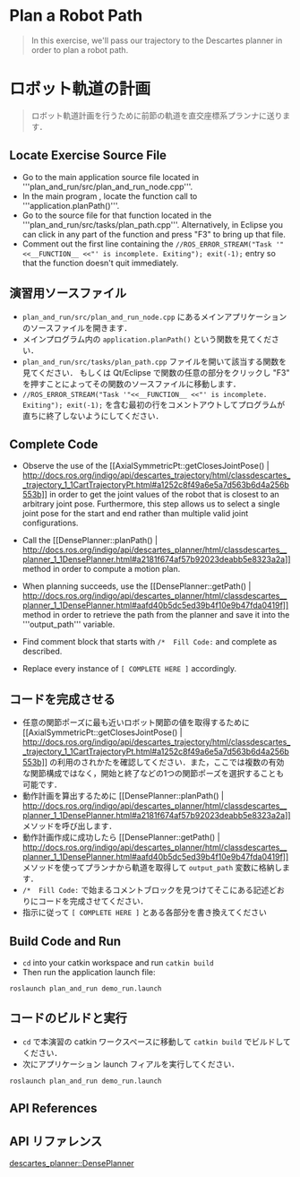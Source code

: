 # Plan a Robot Path
>In this exercise, we'll pass our trajectory to the Descartes planner in order to plan a robot path.

# ロボット軌道の計画
> ロボット軌道計画を行うために前節の軌道を直交座標系プランナに送ります．

## Locate Exercise Source File

  * Go to the main application source file located in '''plan_and_run/src/plan_and_run_node.cpp'''.
  * In the main program , locate the function call to '''application.planPath()'''.
  * Go to the source file for that function located in the '''plan_and_run/src/tasks/plan_path.cpp'''. Alternatively, in Eclipse you can click in any part of the function and press "F3" to bring up that file.
  * Comment out the first line containing the ```//ROS_ERROR_STREAM("Task '"<<__FUNCTION__ <<"' is incomplete. Exiting"); exit(-1);``` entry so that the function doesn't quit immediately.

## 演習用ソースファイル

  * `plan_and_run/src/plan_and_run_node.cpp` にあるメインアプリケーションのソースファイルを開きます．
  * メインプログラム内の `application.planPath()` という関数を見てください．
  * `plan_and_run/src/tasks/plan_path.cpp` ファイルを開いて該当する関数を見てください．
  もしくは Qt/Eclipse で関数の任意の部分をクリックし "F3" を押すことによってその関数のソースファイルに移動します．
  * `//ROS_ERROR_STREAM("Task '"<<__FUNCTION__ <<"' is incomplete. Exiting"); exit(-1);` を含む最初の行をコメントアウトしてプログラムが直ちに終了しないようにしてください．

## Complete Code

 * Observe the use of the [[AxialSymmetricPt::getClosesJointPose() | http://docs.ros.org/indigo/api/descartes_trajectory/html/classdescartes__trajectory_1_1CartTrajectoryPt.html#a1252c8f49a6e5a7d563b6d4a256b553b]] in order to get the joint values of the robot that is closest to an arbitrary joint pose.  Furthermore, this step allows us to select a single joint pose for the start and end rather than multiple valid joint configurations.
 * Call the [[DensePlanner::planPath() | http://docs.ros.org/indigo/api/descartes_planner/html/classdescartes__planner_1_1DensePlanner.html#a2181f674af57b92023deabb5e8323a2a]] method in order to compute a motion plan.
 * When planning succeeds, use the [[DensePlanner::getPath() | http://docs.ros.org/indigo/api/descartes_planner/html/classdescartes__planner_1_1DensePlanner.html#aafd40b5dc5ed39b4f10e9b47fda0419f]] method in order to retrieve the path from the planner and save it into the '''output_path''' variable.
 * Find comment block that starts with ```/*  Fill Code:``` and complete as described.

 * Replace every instance of ```[ COMPLETE HERE ]``` accordingly.

## コードを完成させる

 * 任意の関節ポーズに最も近いロボット関節の値を取得するために [[AxialSymmetricPt::getClosesJointPose() | http://docs.ros.org/indigo/api/descartes_trajectory/html/classdescartes__trajectory_1_1CartTrajectoryPt.html#a1252c8f49a6e5a7d563b6d4a256b553b]] の利用のされかたを確認してください．また，ここでは複数の有効な関節構成ではなく，開始と終了などの1つの関節ポーズを選択することも可能です．
 * 動作計画を算出するために [[DensePlanner::planPath() | http://docs.ros.org/indigo/api/descartes_planner/html/classdescartes__planner_1_1DensePlanner.html#a2181f674af57b92023deabb5e8323a2a]] メソッドを呼び出します．
 * 動作計画作成に成功したら [[DensePlanner::getPath() | http://docs.ros.org/indigo/api/descartes_planner/html/classdescartes__planner_1_1DensePlanner.html#aafd40b5dc5ed39b4f10e9b47fda0419f]] メソッドを使ってプランナから軌道を取得して `output_path` 変数に格納します．
 * `/*  Fill Code:` で始まるコメントブロックを見つけてそこにある記述どおりにコードを完成させてください．
 * 指示に従って `[ COMPLETE HERE ]` とある各部分を書き換えてください


## Build Code and Run

 * `cd` into your catkin workspace and run `catkin build`
 * Then run the application launch file:
```
roslaunch plan_and_run demo_run.launch
```

## コードのビルドと実行

 * `cd` で本演習の catkin ワークスペースに移動して `catkin build` でビルドしてください．
 * 次にアプリケーション launch フィアルを実行してください．
```
roslaunch plan_and_run demo_run.launch
```

## API References
## API リファレンス

[descartes_planner::DensePlanner](http://docs.ros.org/indigo/api/descartes_planner/html/classdescartes__planner_1_1DensePlanner.html)
